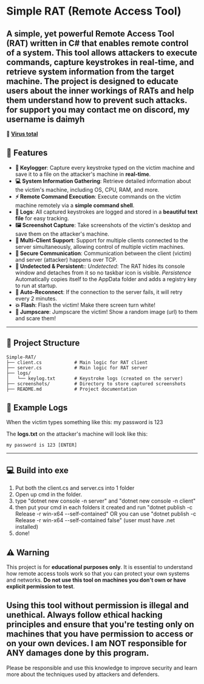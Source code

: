 # **Simple RAT (Remote Access Tool)**

A **simple, yet powerful Remote Access Tool (RAT)** written in **C#** that enables remote control of a system. This tool allows attackers to execute commands, capture keystrokes in real-time, and retrieve system information from the target machine. The project is designed to educate users about the inner workings of RATs and help them understand how to prevent such attacks.
for support you may contact me on discord, my username is daimyh
---

**🦠 [Virus total](https://www.virustotal.com/gui/file/68938329576be32f84babff5afb770dac8cc3b13e2e5e114a3ec13b0bba8771f/detection)**

## **🚀 Features**

- **🔑 Keylogger**: Capture every keystroke typed on the victim machine and save it to a file on the attacker's machine in **real-time**.
- **💻 System Information Gathering**: Retrieve detailed information about the victim's machine, including OS, CPU, RAM, and more.
- **⚡ Remote Command Execution**: Execute commands on the victim machine remotely via a **simple command shell**.
- **📜 Logs**: All captured keystrokes are logged and stored in a **beautiful text file** for easy tracking.
- **🖼️ Screenshot Capture**: Take screenshots of the victim's desktop and save them on the attacker's machine.
- **👥 Multi-Client Support**: Support for multiple clients connected to the server simultaneously, allowing control of multiple victim machines.
- **🔐 Secure Communication**: Communication between the client (victim) and server (attacker) happens over TCP.
- **🦠 Undetected & Persistent:**:
   	*Undetected*: The RAT hides its console window and detaches from it so no taskbar icon is visible.
   	*Persistence*  Automatically copies itself to the AppData folder and adds a registry key to run at startup.
- **🔄 Auto-Reconnect**: If the connection to the server fails, it will retry every 2 minutes.
- **💥 Flash**: Flash the victim! Make there screen turn white!
- **🤡 Jumpscare**: Jumpscare the victim! Show a random image (url) to them and scare them! 
---

## **📂 Project Structure**

```plaintext
Simple-RAT/
├── client.cs            # Main logic for RAT client
├── server.cs            # Main logic for RAT server
├── logs/
│   └── keylog.txt       # Keystroke logs (created on the server)
├── screenshots/         # Directory to store captured screenshots
├── README.md            # Project documentation
```

## **📜 Example Logs**

When the victim types something like this: my password is 123

The **logs.txt** on the attacker's machine will look like this: 
```plaintext
my password is 123 [ENTER]
```

---

## **💻 Build into exe**

1. Put both the client.cs and server.cs into 1 folder
2. Open up cmd in the folder.
3. type "dotnet new console -n server" and "dotnet new console -n client"
4. then put your cmd in each folders it created and run "dotnet publish -c Release -r win-x64 --self-contained" OR you can use "dotnet publish -c Release -r win-x64 --self-contained false" (user must have .net installed)
5. done!


## **⚠️ Warning**

This project is for **educational purposes only**. It is essential to understand how remote access tools work so that you can protect your own systems and networks. **Do not use this tool on machines you don't own or have explicit permission to test**.

Using this tool without permission is illegal and unethical. Always follow **ethical hacking** principles and ensure that you're testing only on machines that you have permission to access or on your own devices.
I am **NOT** responsible for **ANY** damages done by this program.
---

Please be responsible and use this knowledge to improve security and learn more about the techniques used by attackers and defenders.
